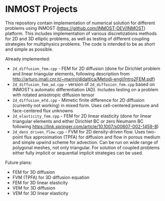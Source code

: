 # INMOST Projects
This repository contain implementation of numerical solution for different problems using INMOST (https://github.com/INMOST-DEV/INMOST) platform. This includes implementation of various discretizations methods for 2D and 3D elliptic problems, as well as testing of different coupling strategies for multiphysics problems. The code is intended to be as short and simple as possible.

Already implemented:
- ```2d_diffusion_fem.cpp``` - FEM for 2D diffusion (done for Dirichlet problem and linear triangular elements, following description from http://arturo.imati.cnr.it/~marini/didattica/Metodi-engl/Intro2FEM.pdf)
- ```2d_diffusion_fem_ad.cpp``` - version of ```2d_diffusion_fem.cpp``` based on INMOST's automatic differentiation (AD). Includes testing on a problem with rotated anisotropic diffusion tensor
- ```2d_diffusion_mfd.cpp``` - Mimetic finite difference for 2D diffusion (currently not working) in mixed form. Uses cell-centered pressure and face-centered flux unknowns
- ```2d_elasticity_fem.cpp``` - FEM for 2D linear elasticity (done for linear triangular elements and either Dirichlet BC or zero Neumann BC following https://link.springer.com/article/10.1007/s00607-002-1459-8)
- ```2d_dens_driven_flow.cpp``` - FVM for 2D density-driven flow. Uses two-point flux approximation (TPFA) for diffusion and flow in porous medium and simple upwind scheme for advection. Can be run on wide range of polygonal meshes, not only triangular. For solution of coupled problems either fully implicit or sequential implicit strategies can be used.

Future plans:
- FEM for 3D diffusion
- FVM (TPFA) for 3D diffusion equation 
- FEM for 3D linear elasticity
- VEM for 3D diffusion
- VEM for 3D linear elasticity
